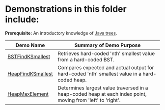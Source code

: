 # Demonstrations in this folder include:
  
**Prerequisite:** An introductory knowledge of [Java trees](https://www.tutorialspoint.com/data_structures_algorithms/tree_data_structure.htm).

| Demo Name | Summary of Demo Purpose |  
| ---------- | ---------- |  
| [BSTFindKSmallest](https://github.com/chaseofthejungle/java-data-structure-leetcode-interview-questions/tree/main/trees/BSTFindKSmallest) | Retrieves hard-coded 'nth' smallest value from a hard-coded BST. |  
| [HeapFindKSmallest](https://github.com/chaseofthejungle/java-data-structure-leetcode-interview-questions/tree/main/trees/HeapFindKSmallest) | Compares expected and actual output for hard-coded 'nth' smallest value in a hard-coded heap. |  
| [HeapMaxElement](https://github.com/chaseofthejungle/java-data-structure-leetcode-interview-questions/tree/main/trees/HeapMaxElement) | Determines largest value traversed in a heap-coded heap at each index point, moving from 'left' to 'right'. |
